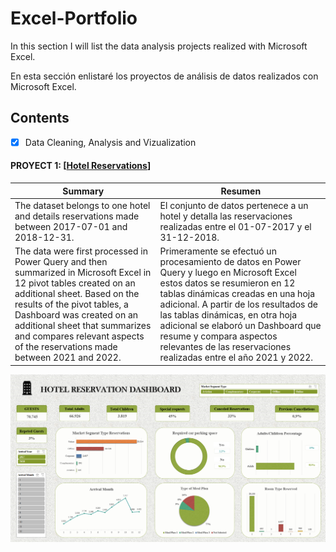 # Excel-Portfolio

<p> In this section I will list the data analysis projects realized with Microsoft Excel. </p>

<p> En esta sección enlistaré los proyectos de análisis de datos realizados con Microsoft Excel. </p>

## Contents
  - [x] Data Cleaning, Analysis and Vizualization 
 #### PROYECT 1: [[Hotel Reservations](https://github.com/Fraan-Lab/Excel-Portfolio/blob/main/Hotel%20Reservations/README.md)]

|  Summary | Resumen  |
| ---- | ---- |
| The dataset belongs to one hotel and details reservations made between 2017-07-01 and 2018-12-31.| El conjunto de datos pertenece a un hotel y detalla las reservaciones realizadas entre el 01-07-2017 y el 31-12-2018.|
| The data were first processed in Power Query and then summarized in Microsoft Excel in 12 pivot tables created on an additional sheet. Based on the results of the pivot tables, a Dashboard was created on an additional sheet that summarizes and compares relevant aspects of the reservations made between 2021 and 2022.| Primeramente se efectuó un procesamiento de datos en Power Query y luego en Microsoft Excel estos datos se resumieron en 12 tablas dinámicas creadas en una hoja adicional. A partir de los resultados de las tablas dinámicas, en otra hoja adicional se elaboró un Dashboard que resume y compara aspectos relevantes de las reservaciones realizadas entre el año 2021 y 2022. |

![image](https://github.com/Fraan-Lab/Excel-Portfolio/blob/main/Hotel%20Reservations/Hotel-Reservation-Dashboard.png)
